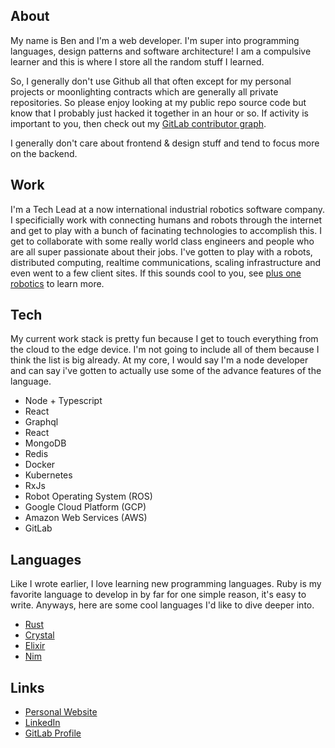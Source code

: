 
## About

My name is Ben and I'm a web developer. I'm super into programming languages, design patterns and software architecture! I am a compulsive learner and this is where I store all the random stuff I learned.

So, I generally don't use Github all that often except for my personal projects or moonlighting contracts which are generally all private repositories. So please enjoy looking at my public repo source code but know that I probably just hacked it together in an hour or so. If activity is important to you, then check out my [GitLab contributor graph](https://gitlab.com/benhodge_plusone).

I generally don't care about frontend & design stuff and tend to focus more on the backend.

## Work

I'm a Tech Lead at a now international industrial robotics software company. I specificially work with connecting humans and robots through the internet and get to play with a bunch of facinating technologies to accomplish this. I get to collaborate with some really world class engineers and people who are all super passionate about their jobs. I've gotten to play with a robots, distributed computing, realtime communications, scaling infrastructure and even went to a few client sites. If this sounds cool to you, see [plus one robotics](https://plusonerobotics.com/) to learn more.

## Tech

My current work stack is pretty fun because I get to touch everything from the cloud to the edge device. I'm not going to include all of them because I think the list is big already. At my core, I would say I'm a node developer and can say i've gotten to actually use some of the advance features of the language.

- Node + Typescript
- React
- Graphql
- React
- MongoDB
- Redis
- Docker
- Kubernetes
- RxJs
- Robot Operating System (ROS)
- Google Cloud Platform (GCP)
- Amazon Web Services (AWS)
- GitLab

## Languages

Like I wrote earlier, I love learning new programming languages. Ruby is my favorite language to develop in by far for one simple reason, it's easy to write. Anyways, here are some cool languages I'd like to dive deeper into.

- [Rust](https://www.rust-lang.org/)
- [Crystal](https://crystal-lang.org/)
- [Elixir](https://elixir-lang.org/)
- [Nim](https://nim-lang.org/)

## Links

- [Personal Website](https://www.ben-hodge.com)
- [LinkedIn](https://www.linkedin.com/in/benjamin-a-hodge/)
- [GitLab Profile](https://gitlab.com/benhodge_plusone)
